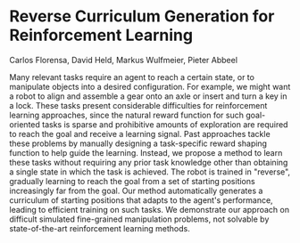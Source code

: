 # Reverse Curriculum Generation for Reinforcement Learning

Carlos Florensa, David Held, Markus Wulfmeier, Pieter Abbeel

Many relevant tasks require an agent to reach a certain state, or to manipulate objects into a desired configuration. For example, we might want a robot to align and assemble a gear onto an axle or insert and turn a key in a lock. These tasks present considerable difficulties for reinforcement learning approaches, since the natural reward function for such goal-oriented tasks is sparse and prohibitive amounts of exploration are required to reach the goal and receive a learning signal. Past approaches tackle these problems by manually designing a task-specific reward shaping function to help guide the learning. Instead, we propose a method to learn these tasks without requiring any prior task knowledge other than obtaining a single state in which the task is achieved. The robot is trained in "reverse", gradually learning to reach the goal from a set of starting positions increasingly far from the goal. Our method automatically generates a curriculum of starting positions that adapts to the agent's performance, leading to efficient training on such tasks. We demonstrate our approach on difficult simulated fine-grained manipulation problems, not solvable by state-of-the-art reinforcement learning methods.
